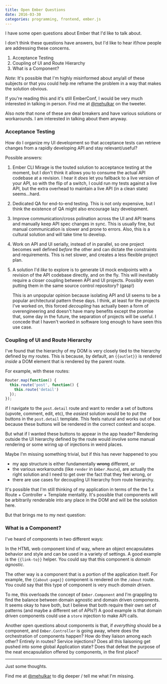```yaml
---
title: Open Ember Questions
date: 2016-03-30
categories: programming, frontend, ember.js
---
```


I have some open questions about Ember that I'd like to talk about.

I don't think these questions have answers, but I'd like to hear
if/how people are addressing these concerns.

1. Acceptance Testing
1. Coupling of UI and Route Hierarchy
1. What is a Component?

*Note:* It's possible that I'm highly misinformed about any/all
of these subjects or that you could help me reframe the problem
in a way that makes the solution obvious.

If you're reading this and it's still EmberConf, I would be very
much interested in talking in person. Find me at [@mehulkar](//twitter.com/mehulkar)
on the tweeter.

Also note that none of these are deal breakers and have various
solutions or workarounds. I am interested in talking about them
anyway.

### Acceptance Testing

How do I organize my UI development so that acceptance tests can
retrieve changes from a rapidly developing API and stay relevant/useful?

Possible answers:

1. Ember CLI Mirage is the touted solution to acceptance testing
at the moment, but I don't think it allows you to consume the actual API
codebase at a revision. I hear it _does_ let you fallback to a live version of
your API, so with the flip of a switch, I could run my tests against
a live API, but the extra overhead to maintain a live API (in a clean state)
seems...hard.
1. Dedicated QA for end-to-end testing. This
is not only expensive, but I think the existence of QA
might also encourage lazy development.
1. Improve communication/cross polination across the UI and API teams and
manually keep API spec changes in sync. This is usually fine,
but manual communication is slower and prone to errors. Also, this is a
cultural solution and will take time to develop.
1. Work on API and UI serially, instead of in parallel, so one project
becomes well defined _before_ the other and can dictate the
constraints and requirements. This is net slower, and creates a less
flexible project plan.
1. A solution I'd _like_ to explore is to generate UI mock endpoints
with a revision of the API codebase directly, and on the fly. This
will inevitably require a closer coupling between API and UI projects.
Possibly even putting them in the same source control repository? (gasp!)

    This is an unpopular opinion because isolating API and UI seems to
    be a popular architectural pattern these days. I think, at least for
    the projects I've worked on, this forced _decoupling_
    has actually been a form of overengineering and doesn't have many benefits
    except the promise that, some day in the future, the separation of projects
    will be useful. I concede that I haven't worked in software
    long enough to have seen this use case.

### Coupling of UI and Route Hierarchy

I've found that the hierarchy of my DOM is very closely tied to the hierarchy
defined by my routes. This is because, by default, an `{{outlet}}` is rendered
_inside_ a DOM element that is rendered by the parent route.

For example, with these routes:

```js
Router.map(function() {
  this.route('post', function() {
    this.route('detail')
  });
});
```

if I navigate to the `post.detail` route and want to render
a set of buttons (upvote, comment, edit, etc), the _easiest_ solution would
be to put the buttons in the `post.detail` template. This feels natural
and works out of box because these buttons will be rendered in the
correct context and scope.

But what if I wanted these buttons to
appear in the app header? Rendering outside the UI hierarchy
defined by the route would involve some manual rendering or
some wiring up of injections in weird places.

Maybe I'm missing something trivial, but if this has never happened to you

- my app structure is either fundamentally <del>wrong</del> different, or
- the various workarounds (like `render` in `Ember.Route`),
are actually the right solution and I need to get over the fact that they feel wrong, or
- there are use cases for decoupling UI hierarchy from route hierarchy.

It's possible that I'm still thinking of my application in terms of the the 1.x
Route + Controller + Template mentality. It's possible that components will
be arbitrarily renderable into any place in the DOM and will be the solution here.

But that brings me to my next question:

### What is a Component?

I've heard of components in two different ways:

In the HTML web component kind of way, where an object encapsulates
behavior and style and can be used in a variety of settings. A good
example is the `{{link-to}}` helper. You could say that this
component is _domain agnostic_.

The other way is a component that is a portion of the application itself.
For example, the `{{about-page}}` component is rendered on the `/about`
route. You could say that this type of component is very much _domain driven_.

To me, this overloads the concept of `Ember.Component` and I'm grappling
to find the balance between domain agnostic and domain driven components.
It seems okay to have both, but I believe that both require their own set
of patterns (and maybe a different set of APIs?)
A good example is that domain driven components could use a `store`
injection to make API calls.

Another open questions about components is that, if _everything_ should be
a component, and `Ember.Controller` is going away, where does the orchestration
of components happen? How do they liaison among each other? Entirely in routes?
Service injections? Does all this liaisoning get pushed into some global
Application state? Does that defeat the purpose of the neat encapsulation
offered by components, in the first place?

---

Just some thoughts.

Find me at [@mehulkar](//twitter.com/mehulkar) to dig deeper /
tell me what I'm missing.
